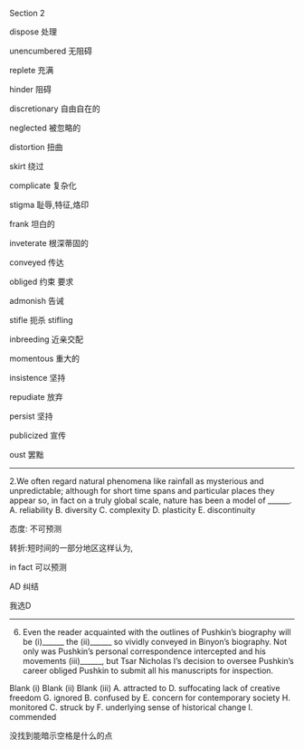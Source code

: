 Section 2

dispose	处理

unencumbered	无阻碍

replete	充满

hinder	阻碍

discretionary	自由自在的

neglected	被忽略的

distortion	扭曲

skirt	绕过

complicate	复杂化

stigma	耻辱,特征,烙印

frank	坦白的

inveterate	根深蒂固的

conveyed	传达 

obliged	约束 要求

admonish	告诫

stifle	扼杀 stifling

inbreeding	近亲交配

momentous	重大的

insistence	坚持

repudiate	放弃

persist	坚持

publicized	宣传

oust	罢黜

-----



2.We often regard natural phenomena like rainfall as mysterious and unpredictable; although for short time spans and particular places they appear so, in fact on a truly global scale, nature has been a model of ______.
A. reliability
B. diversity
C. complexity
D. plasticity
E. discontinuity



态度: 不可预测

转折:短时间的一部分地区这样认为,

in fact 可以预测

AD 纠结

我选D

-----



6. Even the reader acquainted with the outlines of Pushkin’s biography will be (i)______ the (ii)______ so vividly conveyed in Binyon’s biography. Not only was Pushkin’s personal correspondence intercepted and his movements (iii)______, but Tsar Nicholas I’s decision to oversee Pushkin’s career obliged Pushkin to submit all his manuscripts for inspection.

Blank (i) Blank (ii) Blank (iii)
A. attracted to D. suffocating lack of creative freedom G. ignored
B. confused by E. concern for contemporary society H. monitored
C. struck by F. underlying sense of historical change I. commended

没找到能暗示空格是什么的点